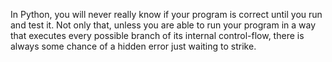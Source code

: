 In Python, you will never really know if your program is correct until you run and test it. Not only that, unless you are able to run your program in a way that executes every possible branch of its internal control-flow, there is always some chance of a hidden error just waiting to strike.

